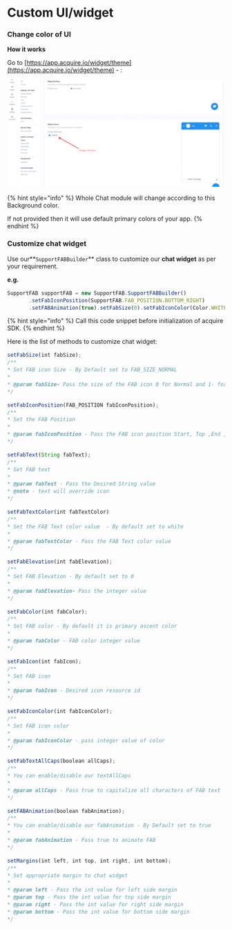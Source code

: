 # Custom UI/widget

### Change color of UI

**How it works**

Go to [https://app.acquire.io/widget/theme](https://app.acquire.io/widget/theme) - :

![](../.gitbook/assets/theme_change%20%282%29.png)

{% hint style="info" %}
Whole Chat module will change according to this Background color.

If not provided then it will use default primary colors of your app.
{% endhint %}

### Customize chat widget

Use our**`SupportFABBuilder`** class to customize our **chat widget** as per your requirement.

**e.g.**

```javascript
SupportFAB supportFAB = new SupportFAB.SupportFABBuilder()
       .setFabIconPosition(SupportFAB.FAB_POSITION.BOTTOM_RIGHT)
       .setFABAnimation(true).setFabSize(0).setFabIconColor(Color.WHITE).build();

```

{% hint style="info" %}
Call this code snippet before initialization of acquire SDK.
{% endhint %}

 Here is the list of methods to customize chat widget:

```javascript
setFabSize(int fabSize);
/**
* Set FAB icon Size - By Default set to FAB_SIZE_NORMAL
*
* @param fabSize- Pass the size of the FAB icon 0 for Normal and 1- for mini
*/
```

```javascript
setFabIconPosition(FAB_POSITION fabIconPosition);
/**
* Set the FAB Position
*
* @param fabIconPosition - Pass the FAB icon position Start, Top ,End , Bottom
*/
```

```javascript
setFabText(String fabText);
/**
* Set FAB text
*
* @param fabText - Pass the Desired String value
* @note - text will override icon
*/
```

```javascript
setFabTextColor(int fabTextColor)
/**
* Set the FAB Text color value  - By default set to white
*
* @param fabTextColor - Pass the FAB Text color value
*/

```

```javascript
setFabElevation(int fabElevation); 
/**
* Set FAB Elevation - By default set to 0
*
* @param fabElevation- Pass the integer value
*/
```

```javascript
setFabColor(int fabColor);
/**
* Set FAB color - By default it is primary ascent color
*
* @param fabColor - FAB color integer value
*/
```

```javascript
setFabIcon(int fabIcon);
/**
* Set FAB icon
*
* @param fabIcon - Desired icon resource id
*/
```

```javascript
setFabIconColor(int fabIconColor);
/**
* Set FAB icon color
*
* @param fabIconColor - pass integer value of color
*/
```

```javascript
setFabTextAllCaps(boolean allCaps);
/**
* You can enable/disable our textAllCaps
*
* @param allCaps - Pass true to capitalize all characters of FAB text
*/
```

```javascript
setFABAnimation(boolean fabAnimation);
/**
* You can enable/disable our fabAnimation - By Default set to true
*
* @param fabAnimation - Pass true to animate FAB
*/
```

```javascript
setMargins(int left, int top, int right, int bottom);
/**
* Set appropriate margin to chat widget
*
* @param left - Pass the int value for left side margin
* @param top - Pass the int value for top side margin
* @param right - Pass the int value for right side margin
* @param bottom - Pass the int value for bottom side margin
*/
```



